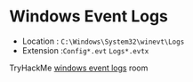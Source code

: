 # Windows Event Logs

- Location : `C:\Windows\System32\winevt\Logs` 
- Extension :`Config*.evt` `Logs*.evtx`

TryHackMe [windows event logs](https://tryhackme.com/room/windowseventlogs) room

